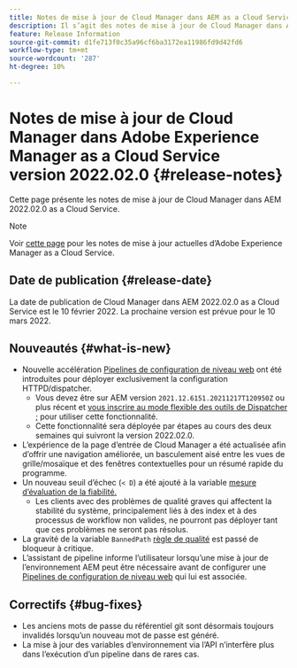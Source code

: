 ```yaml
---
title: Notes de mise à jour de Cloud Manager dans AEM as a Cloud Service version 2022.02.0
description: Il s’agit des notes de mise à jour de Cloud Manager dans AEM version as a Cloud Service 2022.02.0.
feature: Release Information
source-git-commit: d1fe713f0c35a96cf6ba3172ea11986fd9d42fd6
workflow-type: tm+mt
source-wordcount: '287'
ht-degree: 10%

---
```



# Notes de mise à jour de Cloud Manager dans Adobe Experience Manager as a Cloud Service version 2022.02.0 {#release-notes}

Cette page présente les notes de mise à jour de Cloud Manager dans AEM 2022.02.0 as a Cloud Service.

>[!NOTE]
>
>Voir [cette page](/help/release-notes/release-notes-cloud/release-notes-current.md) pour les notes de mise à jour actuelles d’Adobe Experience Manager as a Cloud Service.

## Date de publication {#release-date}

La date de publication de Cloud Manager dans AEM 2022.02.0 as a Cloud Service est le 10 février 2022. La prochaine version est prévue pour le 10 mars 2022.

## Nouveautés {#what-is-new}

* Nouvelle accélération [Pipelines de configuration de niveau web](/help/implementing/cloud-manager/configuring-pipelines/introduction-ci-cd-pipelines.md#web-tier-config-pipelines) ont été introduites pour déployer exclusivement la configuration HTTPD/dispatcher.
   * Vous devez être sur AEM version `2021.12.6151.20211217T120950Z` ou plus récent et [vous inscrire au mode flexible des outils de Dispatcher ;](/help/implementing/dispatcher/disp-overview.md#validation-debug) pour utiliser cette fonctionnalité.
   * Cette fonctionnalité sera déployée par étapes au cours des deux semaines qui suivront la version 2022.02.0.
* L’expérience de la page d’entrée de Cloud Manager a été actualisée afin d’offrir une navigation améliorée, un basculement aisé entre les vues de grille/mosaïque et des fenêtres contextuelles pour un résumé rapide du programme.
* Un nouveau seuil d’échec (`< D`) a été ajouté à la variable [mesure d’évaluation de la fiabilité.](/help/implementing/cloud-manager/code-quality-testing.md#understanding-code-quality-rules)
   * Les clients avec des problèmes de qualité graves qui affectent la stabilité du système, principalement liés à des index et à des processus de workflow non valides, ne pourront pas déployer tant que ces problèmes ne seront pas résolus.
* La gravité de la variable `BannedPath` [règle de qualité](/help/implementing/cloud-manager/code-quality-testing.md#understanding-code-quality-rules) est passé de bloqueur à critique.
* L’assistant de pipeline informe l’utilisateur lorsqu’une mise à jour de l’environnement AEM peut être nécessaire avant de configurer une [Pipelines de configuration de niveau web](/help/implementing/cloud-manager/configuring-pipelines/introduction-ci-cd-pipelines.md#web-tier-config-pipelines) qui lui est associée.

## Correctifs {#bug-fixes}

* Les anciens mots de passe du référentiel git sont désormais toujours invalidés lorsqu’un nouveau mot de passe est généré.
* La mise à jour des variables d’environnement via l’API n’interfère plus dans l’exécution d’un pipeline dans de rares cas.
